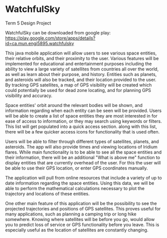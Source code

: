 # WatchfulSky
Term 5 Design Project

WatchfulSky can be downloaded from google play: https://play.google.com/store/apps/details?id=ca.mun.engi5895.watchfulsky

This java mobile application will allow users to see various space entities, their relative orbits, and their proximity to the user. Various features will be implemented for educational and entertainment purposes including the ability to view a large variety of satellites from countries all over the world, as well as learn about their purpose, and history. Entities such as planets, and asteroids will also be tracked, and their location provided to the user. By tracking GPS satellites, a map of GPS visibility will be created which could potentially be used for dead zone locating, and for planning GPS visibility and accuracy. 

Space entities' orbit around the relevant bodies will be shown, and information regarding when each entity can be seen will be provided. Users will be able to create a list of space entities they are most interested in for ease of access to information, or they may search using keywords or filters. This list will get populated into a quick access section.  along with this list, there will be a few quicker access icons for functionality that is used often.

Users will be able to filter through different types of satellites, planets, and asteroids. The app will also provide times and viewing locations of Iridium flares. While main functionality is to be able to see all the space entities and their information, there will be an additional "What is above me" function to display entities that are currently overhead of the user. For this the user will be able to use their GPS location, or enter GPS coordinates manually.

The application will pull from online resources that include a variety of up to date information regarding the space entities. Using this data, we will be able to perform the mathematical calculations necessary to plot the trajectory and locations of these entities. 

One other main feature of this application will be the possibility to see the projected trajectories and positions of GPS satellites. This proves useful for many applications, such as planning a camping trip or long hike somewhere. Knowing where satellites will be before you go, would allow you to predict loss of service or GPS functionality before you leave. This is especially useful as the location of satellites are constantly changing.
